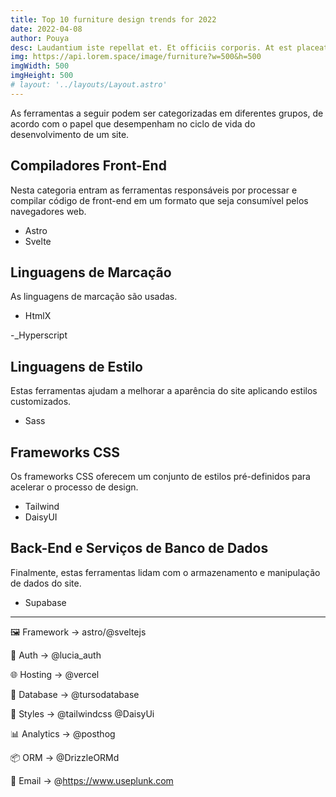 ```yaml
---
title: Top 10 furniture design trends for 2022
date: 2022-04-08
author: Pouya
desc: Laudantium iste repellat et. Et officiis corporis. At est placeat voluptas aut. Soluta dolor quae quae tempora. Voluptatibus quibusdam natus. Facilis ea repellendus expedita voluptatum rerum autem.
img: https://api.lorem.space/image/furniture?w=500&h=500
imgWidth: 500
imgHeight: 500
# layout: '../layouts/Layout.astro'
---
```

As ferramentas a seguir podem ser categorizadas em diferentes grupos, de acordo com o papel que desempenham no ciclo de vida do desenvolvimento de um site.

## Compiladores Front-End

Nesta categoria entram as ferramentas responsáveis por processar e compilar código de front-end em um formato que seja consumível pelos navegadores web.

- Astro
- Svelte

## Linguagens de Marcação

As linguagens de marcação são usadas.

- HtmlX

-\_Hyperscript

## Linguagens de Estilo

Estas ferramentas ajudam a melhorar a aparência do site aplicando estilos customizados.

- Sass

## Frameworks CSS

Os frameworks CSS oferecem um conjunto de estilos pré-definidos para acelerar o processo de design.

- Tailwind
- DaisyUI

## Back-End e Serviços de Banco de Dados

Finalmente, estas ferramentas lidam com o armazenamento e manipulação de dados do site.

- Supabase

---

🖼️ Framework →
astro/@sveltejs

🔐 Auth →
@lucia_auth

🌐 Hosting →
@vercel

💽 Database →
@tursodatabase

🎨 Styles → @tailwindcss @DaisyUi

📊 Analytics →
@posthog

📦 ORM →
@DrizzleORMd

📧 Email →
@https://www.useplunk.com
